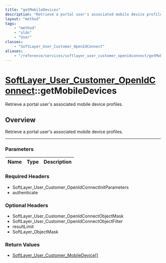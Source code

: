 ```yaml
---
title: "getMobileDevices"
description: "Retrieve a portal user's associated mobile device profiles."
layout: "method"
tags:
    - "method"
    - "sldn"
    - "User"
classes:
    - "SoftLayer_User_Customer_OpenIdConnect"
aliases:
    - "/reference/services/softlayer_user_customer_openidconnect/getMobileDevices"
---
```

# [SoftLayer_User_Customer_OpenIdConnect](/reference/services/SoftLayer_User_Customer_OpenIdConnect)::getMobileDevices


Retrieve a portal user's associated mobile device profiles.


## Overview 
Retrieve a portal user's associated mobile device profiles.

-----

### Parameters 
|Name | Type | Description |
| --- | --- | --- |


### Required Headers
* SoftLayer_User_Customer_OpenIdConnectInitParameters
* authenticate


### Optional Headers
* SoftLayer_User_Customer_OpenIdConnectObjectMask
* SoftLayer_User_Customer_OpenIdConnectObjectFilter
* resultLimit
* SoftLayer_ObjectMask

### Return Values
* <a href='/reference/datatypes/SoftLayer_User_Customer_MobileDevice'>SoftLayer_User_Customer_MobileDevice[] </a>




